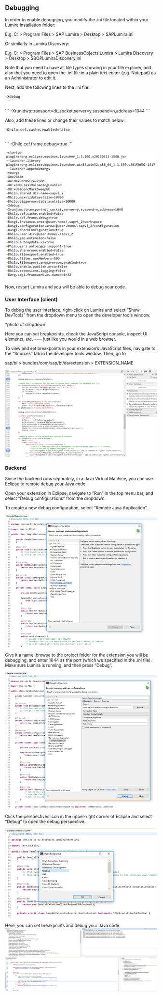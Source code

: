 ## Debugging
In order to enable debugging, you modify the .ini file located within your Lumira installation folder:

E.g. C: > Program Files > SAP Lumira > Desktop > SAPLumira.ini

Or similarly in Lumira Discovery:

E.g. C: > Program Files > SAP BusinessObjects Lumira > Lumira Discovery >  Desktop > SBOPLumiraDiscovery.ini

Note that you need to have all file types showing in your file explorer, and also that you need to open the .ini file in a plain text editor (e.g. Notepad)  as an Administrator to edit it. 

Next, add the following lines to the .ini file: 

```
-Xdebug 
```
<br>
```
-Xrunjdwp:transport=dt_socket,server=y,suspend=n,address=1044
```

Also, add these lines or change their values to match below:

```
-Dhilo.cef.cache.enabled=false 
```
<br>
```
-Dhilo.cef.frame.debug=true
```

![](./photos/13-ini.PNG)

Now, restart Lumira and you will be able to debug your code. 

### User Interface (client)
To debug the user interface, right-click on Lumira and select “Show DevTools” from the dropdown menu to open the developer tools window.

*photo of dropdown

Here you can set breakpoints, check the JavaScript console, inspect UI elements, etc. ---- just like you would in a web browser. 

To view and set breakpoints in your extension’s JavaScript files, navigate to the “Sources” tab in the developer tools window. Then, go to 

sap/bi > bundles/com/sap/bi/da/extension > EXTENSION_NAME

![](./photos/14-debug-ui.PNG)

### Backend
Since the backend runs separately, in a Java Virtual Machine, you can use Eclipse to remote debug your Java code.

Open your extension in Eclipse, navigate to “Run” in the top menu bar, and select “Debug configurations” from the dropdown.

To create a new debug configuration, select “Remote Java Application”. 

![](./photos/16-debug-backend1.png)

Give it a name, browse to the project folder for the extension you will be debugging, and enter 1044 as the port (which we specified in the .ini file). Make sure Lumira is running, and then press “Debug”.

![](./photos/17-debug-backend2.png)

Click the perspectives icon in the upper-right corner of Eclipse and select “Debug” to open the debug perspective. 

![](./photos/18-debug-backend3.png)
<br>

Here, you can set breakpoints and debug your Java code.
<br>
![](./photos/19-debug-backend4.png)
